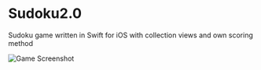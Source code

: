 # Sudoku2.0
Sudoku game written in Swift for iOS with collection views and own scoring method

![Game Screenshot](https://ibb.co/n7ddjFB)
